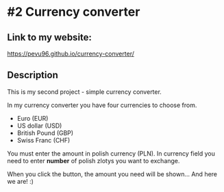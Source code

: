 # #2 Currency converter
## Link to my website:
https://pevu96.github.io/currency-converter/
## Description
This is my second project - simple currency converter.

In my currency converter you have four currencies to choose from. 
- Euro (EUR)
- US dollar (USD)
- British Pound (GBP)
- Swiss Franc (CHF)

You must enter the amount in polish currency (PLN). In currency field you need to enter **number** of polish zlotys you want to exchange.

When you click the button, the amount you need will be shown... And here we are! :)


